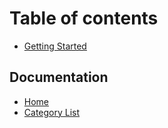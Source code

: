 # Table of contents

* [Getting Started](README.md)

## Documentation <a id="documention"></a>

* [Home](documention/home.md)
* [Category List](documention/categories.md)


